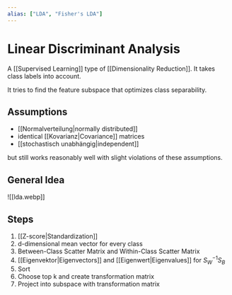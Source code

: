 ```yaml
---
alias: ["LDA", "Fisher's LDA"]
---
```

# Linear Discriminant Analysis

A [[Supervised Learning]] type of [[Dimensionality Reduction]]. It takes class labels into account.

It tries to find the feature subspace that optimizes class separability.

## Assumptions 

- [[Normalverteilung|normally distributed]]
- identical [[Kovarianz|Covariance]] matrices 
- [[stochastisch unabhängig|independent]]

but still works reasonably well with slight violations of these assumptions. 

## General Idea 

![[lda.webp]]

## Steps 

1. [[Z-score|Standardization]]
2. d-dimensional mean vector for every class 
3. Between-Class Scatter Matrix and Within-Class Scatter Matrix 
4. [[Eigenvektor|Eigenvectors]] and [[Eigenwert|Eigenvalues]] for $S_W^{-1}S_B$
5. Sort 
6. Choose top k and create transformation matrix 
7. Project into subspace with transformation matrix 

